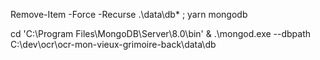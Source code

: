 
Remove-Item -Force -Recurse .\data\db\* ; yarn mongodb

cd 'C:\Program Files\MongoDB\Server\8.0\bin'
& .\mongod.exe --dbpath C:\dev\ocr\ocr-mon-vieux-grimoire-back\data\db

